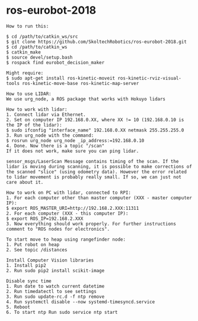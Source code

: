 # ros-eurobot-2018

`How to run this:` <br/>

`$ cd /path/to/catkin_ws/src` <br/>
`$ git clone https://github.com/SkoltechRobotics/ros-eurobot-2018.git` <br/>
`$ cd /path/to/catkin_ws` <br/>
`$ catkin_make` <br/>
`$ source devel/setup.bash` <br/>
`$ rospack find eurobot_decision_maker`

`Might require:` <br/>
`$ sudo apt-get install ros-kinetic-moveit ros-kinetic-rviz-visual-tools ros-kinetic-move-base ros-kinetic-map-server`

`How to use LIDAR:` <br/>
`We use urg_node, a ROS package that works with Hokuyo lidars` <br/>

`How to work with lidar:` <br/>
`1. Connect lidar via Ethernet.` <br/>
`2. Set on computer IP 192.168.0.XX, where XX != 10 (192.168.0.10 is the IP of the lidar):` <br/>
`$ sudo ifconfig "interface_name" 192.168.0.XX netmask 255.255.255.0` <br/>
`3. Run urg_node with the command:` <br/>
`$ rosrun urg_node urg_node _ip_address:=192.168.0.10` <br/>
`4. Done. Now there is a topic "/scan"` <br/>
`If it does not work, make sure you can ping lidar.` <br/>

`sensor_msgs/LaserScan Message contains timing of the scan. If the lidar is moving during scanning, it is possible to make corrections of the scanned "slice" (using odometry data). However the error related to lidar movement is probably really small. If so, we can just not care about it.` <br/>

`How to work on PC with lidar, connected to RPI:` <br/>
`1. For each computer other than master computer (XXX - master computer IP):` <br/>
`$ export ROS_MASTER_URI=http://192.168.2.XXX:11311` <br/>
`2. For each computer (XXX - this computer IP):` <br/>
`$ export ROS_IP=192.168.2.XXX` <br/>
`3. Now everything should work properly. For further instructions comment to "ROS nodes for electronics".` <br/>


`To start move to heap using rangefinder node:`<br/>
`1. Put robot on heap` <br/>
`2. See topic /distances` <br/>

`Install Computer Vision libraries` <br/>
`1. Install pip2` <br/>
`2. Run sudo pip2 install scikit-image`

`Disable sync time` <br/>
`1. Run date to watch current datetime` <br/>
`2. Run timedatectl to see settings` <br/>
`3. Run sudo update-rc.d -f ntp remove` <br/>
`4. Run systemctl disable --now systemd-timesyncd.service` <br/>
`5. Reboot` <br/>
`6. To start ntp Run sudo service ntp start`